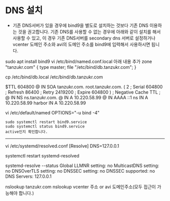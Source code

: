 # DNS 설치

* 기존 DNS서버가 있을 경우에 bind9을 별도로 설치하는 것보다 기존 DNS 이용하는 것을 권고합니다. 기존 DNS를 사용할 수 없는 경우에 아래와 같이 설치를 해서 사용할 수 있고, 이 경우 기존 DNS서버를 secondary dns 서버로 설정하거나 vcenter 도메인 주소와 avi의 도메인 주소를 bind9에 입력해서 사용하시면 됩니다.

sudo apt install bind9
vi /etc/bind/named.conf.local 
아래 내용 추가
zone "tanzukr.com" {
    type master;
    file "/etc/bind/db.tanzukr.com";
}

cp /etc/bind/db.local /etc/bind/db.tanzukr.com

$TTL    604800
@       IN      SOA     tanzukr.com. root.tanzukr.com. (
                              2         ; Serial
                         604800         ; Refresh
                          86400         ; Retry
                        2419200         ; Expire
                         604800 )       ; Negative Cache TTL
;
@       IN      NS      ns.tanzukr.com.
@       IN      A       10.220.58.99
@       IN      AAAA    ::1
ns      IN      A       10.220.58.99
harbor      IN      A       10.220.58.99

vi /etc/default/named
OPTIONS="-u bind -4"

```
sudo systemctl restart bind9.service
sudo systemctl status bind9.service
active인지 확인합니다.
```

---

vi /etc/systemd/resolved.conf
[Resolve]
DNS=127.0.0.1

systemctl restart systemd-resolved

systemd-resolve --status
Global
       LLMNR setting: no
MulticastDNS setting: no
  DNSOverTLS setting: no
      DNSSEC setting: no
    DNSSEC supported: no
         DNS Servers: 127.0.0.1

nslookup tanzukr.com
nslookup vcenter 주소 or avi 도메인주소(모두 접근이 가능해야 합니다.)

